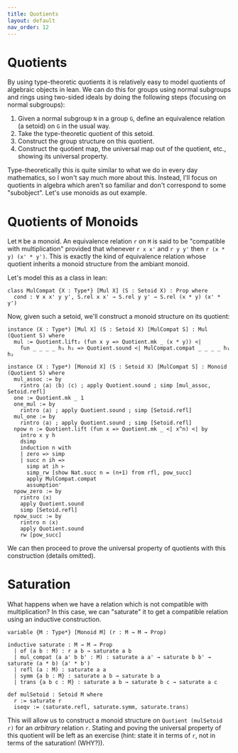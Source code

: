 ```yaml
---
title: Quotients 
layout: default
nav_order: 12
--- 
```


# Quotients

By using type-theoretic quotients it is relatively easy to model quotients of algebraic objects in lean.
We can do this for groups using normal subgroups and rings using two-sided ideals by doing the following steps (focusing on normal subgroups):

1. Given a normal subgroup `N` in a group `G`, define an equivalence relation (a setoid) on `G` in the usual way.
2. Take the type-theoretic quotient of this setoid.
3. Construct the group structure on this quotient.
4. Construct the quotient map, the universal map out of the quotient, etc., showing its universal property.

Type-theoretically this is quite similar to what we do in every day mathematics, so I won't say much more about this.
Instead, I'll focus on quotients in algebra which aren't so familiar and don't correspond to some "subobject".
Let's use monoids as out example.

# Quotients of Monoids

Let `M` be a monoid.
An equivalence relation `r` on `M` is said to be "compatible with multiplication" provided that whenever `r x x'` and `r y y'` then `r (x * y) (x' * y')`.
This is exactly the kind of equivalence relation whose quotient inherits a monoid structure from the ambiant monoid.

Let's model this as a class in lean:
```lean
class MulCompat {X : Type*} [Mul X] (S : Setoid X) : Prop where
  cond : ∀ x x' y y', S.rel x x' → S.rel y y' → S.rel (x * y) (x' * y')
```

Now, given such a setoid, we'll construct a monoid structure on its quotient:
```lean
instance (X : Type*) [Mul X] (S : Setoid X) [MulCompat S] : Mul (Quotient S) where
  mul := Quotient.lift₂ (fun x y => Quotient.mk _ (x * y)) <|
    fun _ _ _ _ h₁ h₂ => Quotient.sound <| MulCompat.compat _ _ _ _ h₁ h₂

instance (X : Type*) [Monoid X] (S : Setoid X) [MulCompat S] : Monoid (Quotient S) where
  mul_assoc := by
    rintro ⟨a⟩ ⟨b⟩ ⟨c⟩ ; apply Quotient.sound ; simp [mul_assoc, Setoid.refl]
  one := Quotient.mk _ 1
  one_mul := by
    rintro ⟨a⟩ ; apply Quotient.sound ; simp [Setoid.refl]
  mul_one := by
    rintro ⟨a⟩ ; apply Quotient.sound ; simp [Setoid.refl]
  npow n := Quotient.lift (fun x => Quotient.mk _ <| x^n) <| by
    intro x y h
    dsimp
    induction n with
    | zero => simp
    | succ n ih =>
      simp at ih ⊢
      simp_rw [show Nat.succ n = (n+1) from rfl, pow_succ]
      apply MulCompat.compat
      assumption'
  npow_zero := by
    rintro ⟨x⟩
    apply Quotient.sound
    simp [Setoid.refl]
  npow_succ := by
    rintro n ⟨x⟩
    apply Quotient.sound
    rw [pow_succ]
```

We can then proceed to prove the universal property of quotients with this construction (details omitted).

# Saturation 
What happens when we have a relation which is not compatible with multiplication?
In this case, we can "saturate" it to get a compatible relation using an inductive construction.

```lean
variable {M : Type*} [Monoid M] (r : M → M → Prop)

inductive saturate : M → M → Prop
  | of (a b : M) : r a b → saturate a b
  | mul_compat (a a' b b' : M) : saturate a a' → saturate b b' → saturate (a * b) (a' * b')
  | refl (a : M) : saturate a a
  | symm {a b : M} : saturate a b → saturate b a
  | trans {a b c : M} : saturate a b → saturate b c → saturate a c

def mulSetoid : Setoid M where
  r := saturate r
  iseqv := ⟨saturate.refl, saturate.symm, saturate.trans⟩

```

This will allow us to construct a monoid structure on `Quotient (mulSetoid r)` for an *arbitrary* relation `r`.
Stating and poving the universal property of this quotient will be left as an exercise (hint: state it in terms of `r`, not in terms of the saturation! (WHY?)).